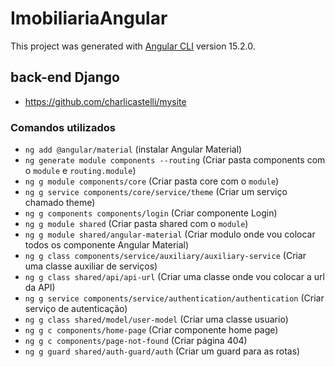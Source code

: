 # ImobiliariaAngular

This project was generated with [Angular CLI](https://github.com/angular/angular-cli) version 15.2.0.

## back-end Django 
- https://github.com/charlicastelli/mysite

### Comandos utilizados
- `ng add @angular/material` (instalar Angular Material)
- `ng generate module components --routing` (Criar pasta components com o `module` e `routing.module`)
- `ng g module components/core` (Criar pasta core com o `module`)
- `ng g service components/core/service/theme` (Criar um serviço chamado theme)
- `ng g components components/login` (Criar componente Login)
- `ng g module shared` (Criar pasta shared com o `module`)
- `ng g module shared/angular-material` (Criar modulo onde vou colocar todos os componente Angular Material)
- `ng g class components/service/auxiliary/auxiliary-service` (Criar uma classe auxiliar de serviços)
- `ng g class shared/api/api-url` (Criar uma classe onde vou colocar a url da API)
- `ng g service components/service/authentication/authentication` (Criar serviço de autenticação) 
- `ng g class shared/model/user-model` (Criar uma classe usuario)
- `ng g c components/home-page` (Criar componente home page)
- `ng g c components/page-not-found` (Criar página 404)
- `ng g guard shared/auth-guard/auth` (Criar um guard para as rotas)